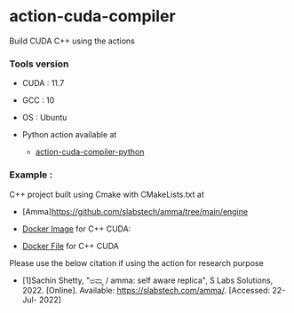 # action-cuda-compiler
Build CUDA C++ using the actions

### Tools version
* CUDA : 11.7
* GCC : 10
* OS : Ubuntu

* Python action available at 
  * [action-cuda-compiler-python](https://github.com/slabstech/action-cuda-compiler-python)

### Example :
  C++ project built using Cmake with CMakeLists.txt at
* [Amma]https://github.com/slabstech/amma/tree/main/engine

* [Docker Image](https://hub.docker.com/r/slabstech/amma) for C++ CUDA: 
* [Docker File](https://github.com/slabstech/amma/blob/main/Dockerfile) for C++ CUDA

Please use the below citation if using the action for research purpose
* [1]Sachin Shetty, "ಅಮ್ಮ / amma: self aware replica", S Labs Solutions, 2022. [Online]. Available: https://slabstech.com/amma/. [Accessed: 22- Jul- 2022]
